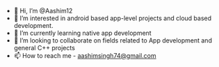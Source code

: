 - 👋 Hi, I’m @Aashim12
- 👀 I’m interested in android based app-level projects and cloud based development.
- 🌱 I’m currently learning native app development
- 💞️ I’m looking to collaborate on fields related to App development and general C++ projects
- 📫 How to reach me - aashimsingh74@gmail.com 

<!---
Aashim12/Aashim12 is a ✨ special ✨ repository because its `README.md` (this file) appears on your GitHub profile.
You can click the Preview link to take a look at your changes.
--->
